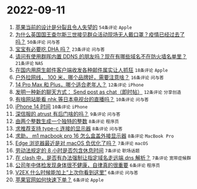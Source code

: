 # 2022-09-11

1. [苹果当前的设计是分裂且令人失望的](https://www.v2ex.com/t/879228) `54条评论` `Apple`
1. [为什么英国国王查尔斯三世接见群众活动现场无人戴口罩？疫情已经过去了吗？](https://www.v2ex.com/t/879273) `50条评论` `问与答`
1. [宝宝有必要吃 DHA 吗？](https://www.v2ex.com/t/879232) `23条评论` `问与答`
1. [请问有使用群晖内置 DDNS 的朋友吗？现在有哪些域名不在防火墙名单里？](https://www.v2ex.com/t/879224) `21条评论` `NAS`
1. [在国内用原生邮件客户端收发各种邮件属实让人抓狂](https://www.v2ex.com/t/879244) `18条评论` `Apple`
1. [户外拉网线， 100 米，哪个品牌好，需要注意啥？](https://www.v2ex.com/t/879275) `16条评论` `问与答`
1. [14 Pro Max 和 Plus，哪个适合老年人？](https://www.v2ex.com/t/879246) `12条评论` `iPhone`
1. [发明一种新的聊天方式： Send post as chat（即时帖）](https://www.v2ex.com/t/879245) `12条评论` `分享创造`
1. [有啥网站能看 nhk 等日本电视台的直播吗？](https://www.v2ex.com/t/879249) `10条评论` `问与答`
1. [iPhone 14 时间](https://www.v2ex.com/t/879234) `10条评论` `iPhone`
1. [深信服的 atrust 有后门啥的吗？](https://www.v2ex.com/t/879241) `9条评论` `问与答`
1. [由两个整数生成一个独特的整数](https://www.v2ex.com/t/879280) `8条评论` `程序员`
1. [求推荐支持 type-c 连接的显示器](https://www.v2ex.com/t/879251) `8条评论` `问与答`
1. [求助， m1 macbook pro 16 怎么盒盖外接显示器](https://www.v2ex.com/t/879248) `8条评论` `MacBook Pro`
1. [Edge 浏览器最近是对 macOS 负优化了吗？](https://www.v2ex.com/t/879268) `7条评论` `macOS`
1. [劳动法规定的 8 小时是否包含休息时间](https://www.v2ex.com/t/879258) `7条评论` `职场话题`
1. [在 clash 中，是否有办法强制让指定域名走远端 dns 解析？](https://www.v2ex.com/t/879229) `7条评论` `宽带症候群`
1. [公司年中体检发现身体很不健康，自律真的很重要](https://www.v2ex.com/t/879278) `6条评论` `程序员`
1. [V2EX 什么时候能加上“上次你看到这里”](https://www.v2ex.com/t/879254) `6条评论` `问与答`
1. [苹果官网如何快速下单？](https://www.v2ex.com/t/879247) `6条评论` `Apple`
